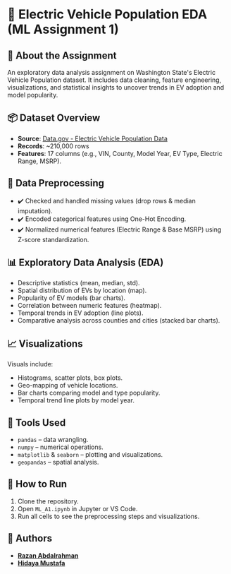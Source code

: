 
# 🔌 Electric Vehicle Population EDA (ML Assignment 1)


## 📄 About the Assignment

An exploratory data analysis assignment on Washington State's Electric Vehicle Population dataset. It includes data cleaning, feature engineering, visualizations, and statistical insights to uncover trends in EV adoption and model popularity.


## 📦 Dataset Overview

- **Source**: [Data.gov - Electric Vehicle Population Data](https://catalog.data.gov/dataset/electric-vehicle-population-data)  
- **Records**: ~210,000 rows  
- **Features**: 17 columns (e.g., VIN, County, Model Year, EV Type, Electric Range, MSRP).


## 🧹 Data Preprocessing

- ✔️ Checked and handled missing values (drop rows & median imputation).
- ✔️ Encoded categorical features using One-Hot Encoding.
- ✔️ Normalized numerical features (Electric Range & Base MSRP) using Z-score standardization.



## 📊 Exploratory Data Analysis (EDA)

- Descriptive statistics (mean, median, std).
- Spatial distribution of EVs by location (map).
- Popularity of EV models (bar charts).
- Correlation between numeric features (heatmap).
- Temporal trends in EV adoption (line plots).
- Comparative analysis across counties and cities (stacked bar charts).


## 📈 Visualizations

Visuals include:
- Histograms, scatter plots, box plots.
- Geo-mapping of vehicle locations.
- Bar charts comparing model and type popularity.
- Temporal trend line plots by model year.


## 🧠 Tools Used

- `pandas` – data wrangling. 
- `numpy` – numerical operations.  
- `matplotlib` & `seaborn` – plotting and visualizations.  
- `geopandas` – spatial analysis.  


## 🚀 How to Run

1. Clone the repository.  
2. Open `ML_A1.ipynb` in Jupyter or VS Code.  
3. Run all cells to see the preprocessing steps and visualizations.
  

## 👥 Authors
- [**Razan Abdalrahman**](https://github.com/razanodeh01)
- [**Hidaya Mustafa**](https://github.com/HidayaMustafa)

